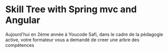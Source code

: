 # Skill Tree with Spring mvc and Angular
Aujourd'hui en 2ème année à Youcode Safi, dans le cadre de la pédagogie active, votre formateur vous a demandé de creer une arbre des compétences

